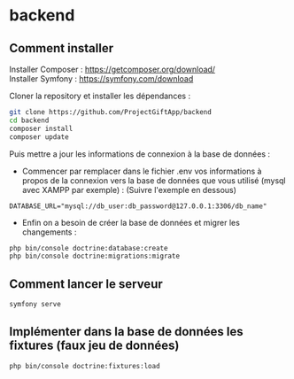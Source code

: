 # backend

## Comment installer 
Installer Composer : https://getcomposer.org/download/  
Installer Symfony : https://symfony.com/download  

Cloner la repository et installer les dépendances :  
```bash
git clone https://github.com/ProjectGiftApp/backend
cd backend
composer install
composer update
```

Puis mettre a jour les informations de connexion à la base de données :  
* Commencer par remplacer dans le fichier .env vos informations à propos de la connexion vers la base de données que vous utilisé (mysql avec XAMPP par exemple) : 
(Suivre l'exemple en dessous)
```env
DATABASE_URL="mysql://db_user:db_password@127.0.0.1:3306/db_name"
```
* Enfin on a besoin de créer la base de données et migrer les changements :
```bash
php bin/console doctrine:database:create
php bin/console doctrine:migrations:migrate
```

## Comment lancer le serveur
```bash
symfony serve
```

## Implémenter dans la base de données les fixtures (faux jeu de données)
```bash
php bin/console doctrine:fixtures:load
```
